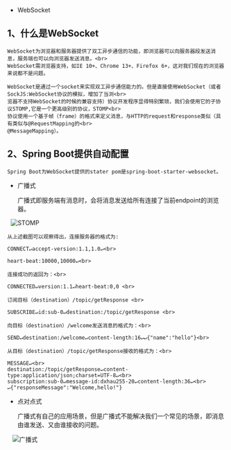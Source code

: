 * WebSocket

1、什么是WebSocket
-----------------
    
    WebSocket为浏览器和服务器提供了双工异步通信的功能，即浏览器可以向服务器段发送消息，服务端也可以向浏览器发送消息。<br>
    WebSocket需浏览器支持，如IE 10+、Chrome 13+、Firefox 6+，这对我们现在的浏览器来说都不是问题。
    
    WebSocket是通过一个socket来实现双工异步通信能力的。但是直接使用WebSocket（或者SockJS:WebSocket协议的模拟，增加了当浏<br>
    览器不支持WebSocket的时候的兼容支持）协议开发程序显得特别繁琐，我们会使用它的子协议STOMP,它是一个更高级别的协议，STOMP<br>
    协议使用一个基于帧（frame）的格式来定义消息，与HTTP的request和response类似（具有类似与@RequestMapping的<br>
    @MessageMapping）。
    
2、Spring Boot提供自动配置
-----------------------
    
    Spring Boot为WebSocket提供的stater pom是spring-boot-starter-websocket。
 
* 广播式
    
    广播式即服务端有消息时，会将消息发送给所有连接了当前endpoint的浏览器。
    
   ![STOMP](https://github.com/lwx57280/Spring-Boot-leraning/blob/master/chapter7-6/img-folder/webSocket.jpg)
   
    从上述截图可以观察得出，连接服务器的格式为:
    
    CONNECT↵accept-version:1.1,1.0↵<br>
    
    heart-beat:10000,10000↵<br>
    
    连接成功的返回为：<br>
    
    CONNECTED↵version:1.1↵heart-beat:0,0 <br>
    
    订阅目标（destination）/topic/getResponse <br>
    
    SUBSCRIBE↵id:sub-0↵destination:/topic/getResponse <br>
    
    向目标（destination）/welcome发送消息的格式为：<br>
    
    SEND↵destination:/welcome↵content-length:16↵↵{"name":"hello"}<br>
    
    从目标（destination）/topic/getResponse接收的格式为：<br>
    
    MESSAGE↵<br>
    destination:/topic/getResponse↵content-type:application/json;charset=UTF-8↵<br>
    subscription:sub-0↵message-id:dxhau255-20↵content-length:36↵<br>
    ↵{"responseMessage":"Welcome,hello!"}
 
* 点对点式

    广播式有自己的应用场景，但是广播式不能解决我们一个常见的场景，即消息由谁发送、又由谁接收的问题。
    
    
    ![广播式](https://github.com/lwx57280/Spring-Boot-leraning/blob/master/chapter7-6/img-folder/WebSocket2.jpg) <br>
    
       
  
    
